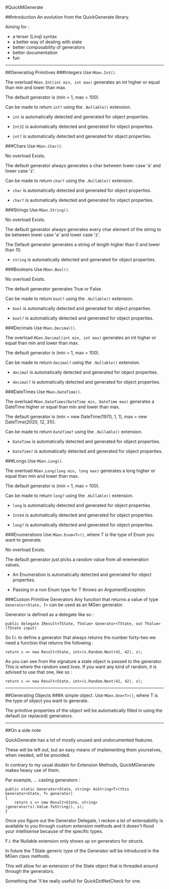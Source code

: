 #QuickMGenerate

##Introduction
An evolution from the QuickGenerate library.

Aiming for : 
 - a terser (Linq) syntax 
 - a better way of dealing with state
 - better composability of generators
 - better documentation
 - fun

---

##Generating Primitives
###Integers
Use `MGen.Int()`.

The overload `MGen.Int(int min, int max)` generates an int higher or equal than min and lower than max.

The default generator is (min = 1, max = 100).

Can be made to return `int?` using the `.Nullable()` extension.

 - `int` is automatically detected and generated for object properties.

 - `Int32` is automatically detected and generated for object properties.

 - `int?` is automatically detected and generated for object properties.


###Chars
Use `MGen.Char()`. 

No overload Exists.

The default generator always generates a char between lower case 'a' and lower case 'z'.

Can be made to return `char?` using the `.Nullable()` extension.

 - `char` is automatically detected and generated for object properties.

 - `char?` is automatically detected and generated for object properties.


###Strings
Use `MGen.String()`. 

No overload Exists.

The default generator always generates every char element of the string to be between lower case 'a' and lower case 'z'.

The Default generator generates a string of length higher than 0 and lower than 10.

 - `string` is automatically detected and generated for object properties.


###Booleans
Use `MGen.Bool()`. 

No overload Exists.

The default generator generates True or False.

Can be made to return `bool?` using the `.Nullable()` extension.

 - `bool` is automatically detected and generated for object properties.

 - `bool?` is automatically detected and generated for object properties.


###Decimals
Use `MGen.Decimal()`.

The overload `MGen.Decimal(int min, int max)` generates an int higher or equal than min and lower than max.

The default generator is (min = 1, max = 100).

Can be made to return `decimal?` using the `.Nullable()` extension.

 - `decimal` is automatically detected and generated for object properties.

 - `decimal?` is automatically detected and generated for object properties.


###DateTimes
Use `MGen.DateTime()`.

The overload `MGen.DateTimes(DateTime min, DateTime max)` generates a DateTime higher or equal than min and lower than max.

The default generator is (min = new DateTime(1970, 1, 1), max = new DateTime(2020, 12, 31)).

Can be made to return `DateTime?` using the `.Nullable()` extension.

 - `DateTime` is automatically detected and generated for object properties.

 - `DateTime?` is automatically detected and generated for object properties.


###Longs
Use `MGen.Long()`.

The overload `MGen.Long(long min, long max)` generates a long higher or equal than min and lower than max.

The default generator is (min = 1, max = 100).

Can be made to return `long?` using the `.Nullable()` extension.

 - `long` is automatically detected and generated for object properties.

 - `Int64` is automatically detected and generated for object properties.

 - `long?` is automatically detected and generated for object properties.


###Enumerations
Use `MGen.Enum<T>()`, where T is the type of Enum you want to generate. 

No overload Exists.

The default generator just picks a random value from all enemeration values.

 - An Enumeration is automatically detected and generated for object properties.

 - Passing in a non Enum type for T throws an ArgumentException.


###Custom Primitive Generators
Any function that returns a value of type `Generator<State, T>` can be used as an MGen generator.

Generator is defined as a delegate like so :
```
public delegate IResult<TState, TValue> Generator<TState, out TValue>(TState input)
```


So f.i. to define a generator that always returns the number forty-two we need a function that returns the following :
```
return s => new Result<State, int>(s.Random.Next(42, 42), s);
```

As you can see from the signature a state object is passed to the generator.
This is where the random seed lives.
If you want any kind of random, it is advised to use that one, like so :
```
return s => new Result<State, int>(s.Random.Next(42, 42), s);
```



___
##Generating Objects
###A simple object.
Use `MGen.One<T>()`, where T is the type of object you want to generate.

The primitive properties of the object will be automatically filled in using the default (or replaced) generators.



___
##On a side note

QuickGenerate has a lot of mostly unused and undocumented features.

These will be left out, but an easy means of implementing them yourselves, when needed, will be provided.

In contrary to my usual disdain for Extension Methods, QuickMGenerate makes heavy use of them.

Par example, ... casting generators :

```
public static Generator<State, string> AsString<T>(this Generator<State, T> generator)
{
	return s => new Result<State, string>(generator(s).Value.ToString(), s);
}
```

Once you figure out the Generator Delegate, I reckon a lot of extensability is available to you through custom extension methods and it doesn't flood your intellisense because of the specific types.

F.i. the Nullable extension only shows up on generators for structs.

In future the TState generic type of the Generator will be introduced in the MGen class methods.

This will allow for an extension of the State object that is threaded around through the generators.

Something that 'll be really usefull for QuickDotNetCheck for one.

